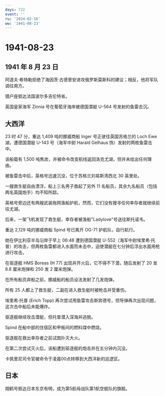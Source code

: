 ```yaml
---
days: 722
event: ''
ru: '2024-02-16'
ww: '1941-08-23'
---
```


# 1941-08-23

## 1941 年 8 月 23 日

阿道夫·希特勒拒绝了海因茨·古德里安进攻俄罗斯莫斯科的建议；相反，他将军队调往南方。

猎户座抵达法国波尔多吉伦特省。

英国皇家海军 Zinnia 号在葡萄牙海岸被德国潜艇 U-564 号发射的鱼雷击沉。

## 大西洋

23 时 47 分，重达 1,409 吨的挪威商船 Inger 号正驶往英国苏格兰的 Loch Ewe
湖，遭德国潜艇 U-143 号（海军中尉 Harald Gelhaus
饰）发射的两枚鱼雷击中。

该船载有 1,500
吨焦炭，并被命令改变航线返回洛克尤湖，但并未给出任何理由。

被鱼雷击中后，英格号迅速沉没，位于苏格兰刘易斯湾西北 30 英里处。

一艘救生艇自由漂浮，船上三名男子救起了另外 11
名船员，其余九名船员（包括两名英国炮手）均不知所踪。

英格号旁边还有两艘武装拖网渔船护航，然而，它们没有搜寻任何幸存者就继续前往尤湖。

后来，一架飞机发现了救生艇，幸存者被渔船"Ladylove"号送往斯托诺韦。

重达 2,129 吨的挪威商船 Spind 号已离开 OG-71 护航队，自行航行。

她在伊比利亚半岛沿岸于早上 06:48 遭到德国潜艇
U-552（海军中尉埃里希·托普）的攻击，但两枚鱼雷都进入水面而未击中，迫使潜艇在七分钟后浮出水面用枪进行攻击。

在驱逐舰 HMS Boreas (H 77) 出现并开火后，它不得不下潜，随后发射了 20 发
8.8 厘米炮弹和 250 发 2 厘米炮弹。

在所有船员弃船之前，挪威船的船员设法发射了几发炮弹。

所有 25 人都上了救生艇，二副在进入救生艇时被枪击并受重伤。

埃里希·托普 (Erich Topp)
再次尝试用鱼雷攻击斯宾德号，但导弹再次出现问题，这次击中船后未能爆炸。

驱逐舰继续攻击潜艇，但托普潜入深海并逃脱。

Spind 在船中部的住宿区和甲板间的燃料煤中燃烧。

驱逐舰在救出幸存者之前试图扑灭大火。

在第二次尝试灭火后，该船遭到驱逐舰的炮击并在五分钟内沉没。

卡佩里尼司令官被命令于凌晨00点转移到大西洋新的巡逻区。

## 日本

翔鹤号抵达日本东京有明，成为第5航母战队第1航空舰队的旗舰。
